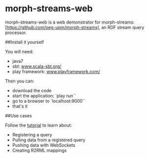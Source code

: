 morph-streams-web
=================

morph-streams-web is a web demonstrator for morph-streams: [https://github.com/oeg-upm/morph-streams], an RDF stream query processor.

##Install it yourself

You will need:
* java7
* sbt: www.scala-sbt.org/
* play framework: www.playframework.com/‎

Then you can:

* download the code
* start the application: `play run``
* go to a browser to `localhost:9000``
* that's it

##Use cases

Follow the [tutorial](https://github.com/oeg-upm/morph-streams-web/wiki/Tutorial:-Morph-streams) to learn about:
* Registering a query
* Pulling data from a registered query
* Pushing data with WebSockets
* Creating R2RML mappings
